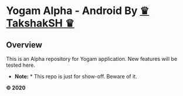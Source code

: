 # Yogam Alpha - Android By [♛ TakshakSH ♛](https://linuxh2o.com)
## Overview

This is an Alpha repository for Yogam application. New features will be tested here. 

* **Note:** * This repo is just for show-off. Beware of it.

**© 2020 </TakshakSH>**
